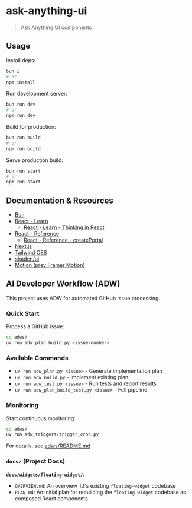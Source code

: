 # ask-anything-ui

> Ask Anything UI components

<!-- TODO: Add overview section -->

## Usage

Install deps:

```bash
bun i
# or
npm install
```

Run development server:

```bash
bun run dev
# or
npm run dev
```

Build for production:

```bash
bun run build
# or
npm run build
```

Serve production build:

```bash
bun run start
# or
npm run start
```

## Documentation & Resources

- [Bun](https://bun.com/docs)
- [React - Learn](https://react.dev/learn)
  - [React - Learn - Thinking in React](https://react.dev/learn/thinking-in-react)
- [React - Reference](https://react.dev/reference/react)
  - [React - Reference - createPortal](https://react.dev/reference/react-dom/createPortal)
- [Next.js](https://nextjs.org/docs)
- [Tailwind CSS](https://tailwindcss.com/docs/styling-with-utility-classes)
- [shadcn/ui](https://ui.shadcn.com/docs)
- [Motion (prev Framer Motion)](https://motion.dev/docs/react)

## AI Developer Workflow (ADW)

This project uses ADW for automated GitHub issue processing.

### Quick Start

Process a GitHub issue:
```bash
cd adws/
uv run adw_plan_build.py <issue-number>
```

### Available Commands

- `uv run adw_plan.py <issue>` - Generate implementation plan
- `uv run adw_build.py` - Implement existing plan
- `uv run adw_test.py <issue>` - Run tests and report results
- `uv run adw_plan_build_test.py <issue>` - Full pipeline

### Monitoring

Start continuous monitoring:
```bash
cd adws/
uv run adw_triggers/trigger_cron.py
```

For details, see [adws/README.md](adws/README.md)

### `docs/` (Project Docs)

**`docs/widgets/floating-widget/`**:
- `OVERVIEW.md`: An overview TJ's existing `floating-widget` codebase
- `PLAN.md`: An initial plan for rebuilding the `floating-widget` codebase as composed React components
